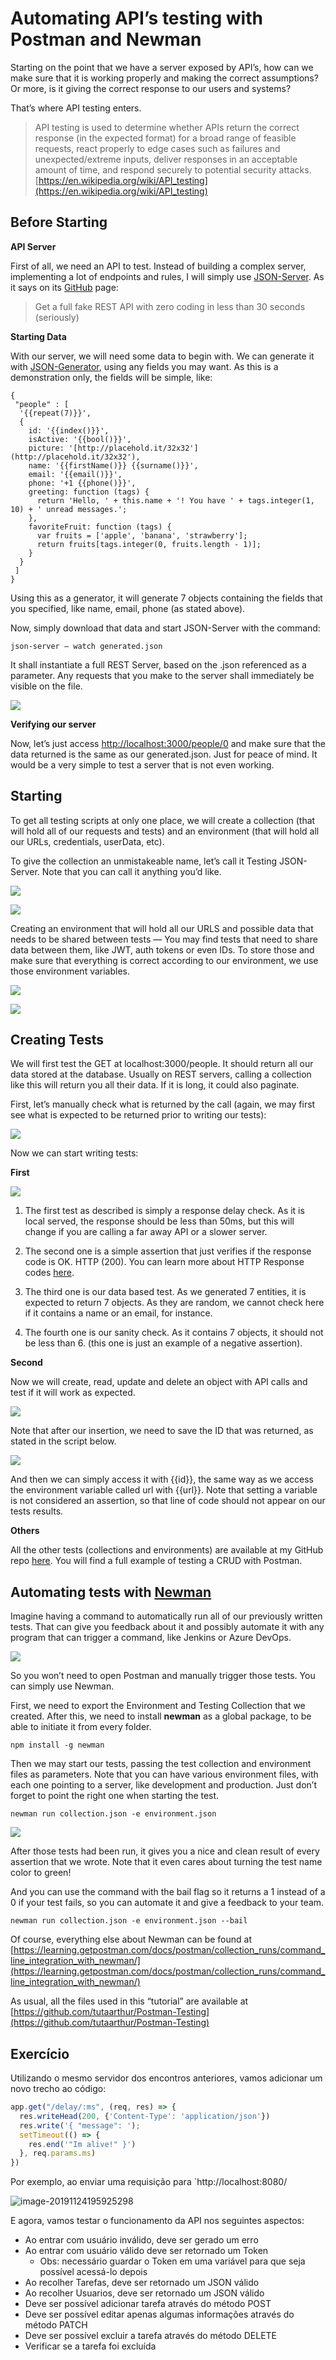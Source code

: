 # Automating API’s testing with Postman and Newman



Starting on the point that we have a server exposed by API’s, how can we make sure that it is working properly and making the correct assumptions? Or more, is it giving the correct response to our users and systems?

That’s where API testing enters.

> API testing is used to determine whether APIs return the correct response (in the expected format) for a broad range of feasible requests, react properly to edge cases such as failures and unexpected/extreme inputs, deliver responses in an acceptable amount of time, and respond securely to potential security attacks.
> [https://en.wikipedia.org/wiki/API_testing](https://en.wikipedia.org/wiki/API_testing)

## Before Starting

**API Server**

First of all, we need an API to test. Instead of building a complex server, implementing a lot of endpoints and rules, I will simply use [JSON-Server](https://github.com/typicode/json-server). As it says on its [GitHub](https://github.com/typicode/json-server) page:

> Get a full fake REST API with zero coding in less than 30 seconds (seriously)

**Starting Data**

With our server, we will need some data to begin with. We can generate it with [JSON-Generator](https://www.json-generator.com/), using any fields you may want. As this is a demonstration only, the fields will be simple, like:

    {
     "people" : [
      '{{repeat(7)}}',
      {
        id: '{{index()}}',
        isActive: '{{bool()}}',
        picture: '[http://placehold.it/32x32'](http://placehold.it/32x32'),
        name: '{{firstName()}} {{surname()}}',
        email: '{{email()}}',
        phone: '+1 {{phone()}}',
        greeting: function (tags) {
          return 'Hello, ' + this.name + '! You have ' + tags.integer(1, 10) + ' unread messages.';
        },
        favoriteFruit: function (tags) {
          var fruits = ['apple', 'banana', 'strawberry'];
          return fruits[tags.integer(0, fruits.length - 1)];
        }
      }
     ]
    }

Using this as a generator, it will generate 7 objects containing the fields that you specified, like name, email, phone (as stated above).

Now, simply download that data and start JSON-Server with the command:

    json-server — watch generated.json

It shall instantiate a full REST Server, based on the .json referenced as a parameter. Any requests that you make to the server shall immediately be visible on the file.

![](https://cdn-images-1.medium.com/max/6432/1*4Xu5YqfMJ3Ck_6Zab04tVA.png)

**Verifying our server**

Now, let’s just access [http://localhost:3000/people/0](http://localhost:3000/people/0) and make sure that the data returned is the same as our generated.json. Just for peace of mind. It would be a very simple to test a server that is not even working.

## Starting

To get all testing scripts at only one place, we will create a collection (that will hold all of our requests and tests) and an environment (that will hold all our URLs, credentials, userData, etc).

To give the collection an unmistakeable name, let’s call it Testing JSON-Server. Note that you can call it anything you’d like.

![](https://cdn-images-1.medium.com/max/2204/1*F2lKKbK1gkbik4dYWJ7gHg.png)

![](https://cdn-images-1.medium.com/max/3276/1*tjRptPCxgWno04C7ntk6Fg.png)

Creating an environment that will hold all our URLS and possible data that needs to be shared between tests — You may find tests that need to share data between them, like JWT, auth tokens or even IDs. To store those and make sure that everything is correct according to our environment, we use those environment variables.

![](https://cdn-images-1.medium.com/max/2000/1*i9p3XSI6qvE2UWhJm9M4Zg.png)

![](https://cdn-images-1.medium.com/max/2840/1*w-a5eUlDP5JEeYOR-24FdQ.png)

## Creating Tests

We will first test the GET at localhost:3000/people. It should return all our data stored at the database. Usually on REST servers, calling a collection like this will return you all their data. If it is long, it could also paginate.

First, let’s manually check what is returned by the call (again, we may first see what is expected to be returned prior to writing our tests):

![](https://cdn-images-1.medium.com/max/6480/1*MempLI3vyFykGTZiw0AcmQ.png)

Now we can start writing tests:

**First**

![](https://cdn-images-1.medium.com/max/6504/1*tKZVSBzXjv9NPdPkjzubfw.png)

1. The first test as described is simply a response delay check. As it is local served, the response should be less than 50ms, but this will change if you are calling a far away API or a slower server.

1. The second one is a simple assertion that just verifies if the response code is OK. HTTP (200). You can learn more about HTTP Response codes [here](https://www.w3.org/Protocols/rfc2616/rfc2616-sec10.html).

1. The third one is our data based test. As we generated 7 entities, it is expected to return 7 objects. As they are random, we cannot check here if it contains a name or an email, for instance.

1. The fourth one is our sanity check. As it contains 7 objects, it should not be less than 6. (this one is just an example of a negative assertion).

**Second**

Now we will create, read, update and delete an object with API calls and test if it will work as expected.

![](https://cdn-images-1.medium.com/max/2000/1*24QGXQgQRiDUGCl-JO4HIQ.png)

Note that after our insertion, we need to save the ID that was returned, as stated in the script below.

![](https://cdn-images-1.medium.com/max/2452/1*cUi3Eulrccho8QYnZBmObQ.png)

And then we can simply access it with {{id}}, the same way as we access the environment variable called url with {{url}}. Note that setting a variable is not considered an assertion, so that line of code should not appear on our tests results.

**Others**

All the other tests (collections and environments) are available at my GitHub repo [here](https://github.com/tutaarthur/Postman-Testing). You will find a full example of testing a CRUD with Postman.

## Automating tests with [Newman](https://www.npmjs.com/package/newman)

Imagine having a command to automatically run all of our previously written tests. That can give you feedback about it and possibly automate it with any program that can trigger a command, like Jenkins or Azure DevOps.

![](https://cdn-images-1.medium.com/max/6936/1*1M-QXSQ8GfuEhwsDabmVtg.png)

So you won’t need to open Postman and manually trigger those tests. You can simply use Newman.

First, we need to export the Environment and Testing Collection that we created. After this, we need to install **newman** as a global package, to be able to initiate it from every folder.

    npm install -g newman

Then we may start our tests, passing the test collection and environment files as parameters. Note that you can have various environment files, with each one pointing to a server, like development and production. Just don’t forget to point the right one when starting the test.

    newman run collection.json -e environment.json

![](https://cdn-images-1.medium.com/max/3804/1*Ws9DXG5WQsrkVec8PC7-ZQ.png)

After those tests had been run, it gives you a nice and clean result of every assertion that we wrote. Note that it even cares about turning the test name color to green!

And you can use the command with the bail flag so it returns a 1 instead of a 0 if your test fails, so you can automate it and give a feedback to your team.

    newman run collection.json -e environment.json --bail

Of course, everything else about Newman can be found at [https://learning.getpostman.com/docs/postman/collection_runs/command_line_integration_with_newman/](https://learning.getpostman.com/docs/postman/collection_runs/command_line_integration_with_newman/)

As usual, all the files used in this “tutorial” are available at [https://github.com/tutaarthur/Postman-Testing](https://github.com/tutaarthur/Postman-Testing)



## Exercício

Utilizando o mesmo servidor dos encontros anteriores, vamos adicionar um novo trecho ao código:

```js
app.get("/delay/:ms", (req, res) => {
  res.writeHead(200, {'Content-Type': 'application/json'})
  res.write('{ "message": ');
  setTimeout(() => {
    res.end('"Im alive!" }')
  }, req.params.ms)
})
```

Por exemplo, ao enviar uma requisição para `http://localhost:8080/

![image-20191124195925298](assets/image-20191124195925298.png)

E agora, vamos testar o funcionamento da API nos seguintes aspectos:

- Ao entrar com usuário inválido, deve ser gerado um erro
- Ao entrar com usuário válido deve ser retornado um Token
  - Obs: necessário guardar o Token em uma variável para que seja possível acessá-lo depois
- Ao recolher Tarefas, deve ser retornado um JSON válido
- Ao recolher Usuarios, deve ser retornado um JSON válido
- Deve ser possível adicionar tarefa através do método POST
- Deve ser possível editar apenas algumas informações através do método PATCH
- Deve ser possível excluir a tarefa através do método DELETE
- Verificar se a tarefa foi excluída
